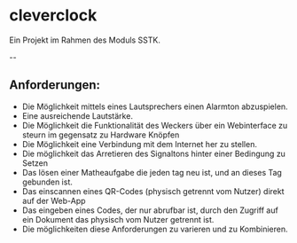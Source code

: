 # cleverclock
Ein Projekt im Rahmen des Moduls SSTK.

--
## Anforderungen:
- Die Möglichkeit mittels eines Lautsprechers einen Alarmton abzuspielen.
-   Eine ausreichende Lautstärke.
- Die Möglichkeit die Funktionalität des Weckers über ein Webinterface zu steurn im gegensatz zu Hardware Knöpfen
- Die Möglichkeit eine Verbindung mit dem Internet her zu stellen.
- Die möglichkeit das Arretieren des Signaltons hinter einer Bedingung zu Setzen
-   Das lösen einer Matheaufgabe die jeden tag neu ist, und an dieses Tag gebunden ist.
-   Das einscannen eines QR-Codes (physisch getrennt vom Nutzer) direkt auf der Web-App
-   Das eingeben eines Codes, der nur abrufbar ist, durch den Zugriff auf ein Dokument das physisch vom Nutzer getrennt ist.
-   Die möglichkeiten diese Anforderungen zu varieren und zu Kombinieren.
